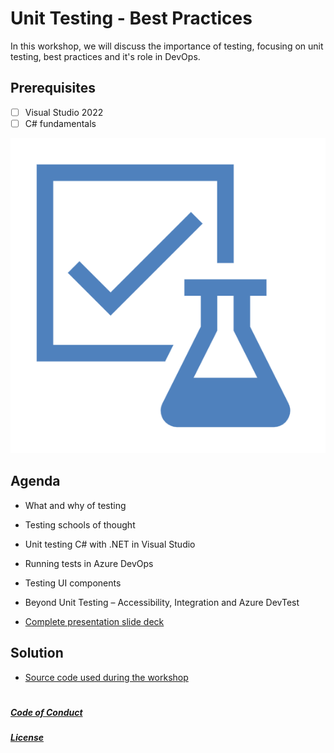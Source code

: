 # Unit Testing - Best Practices

In this workshop, we will discuss the importance of testing, focusing on unit testing, best practices and it's role in DevOps.

## Prerequisites
 
- [ ] Visual Studio 2022
- [ ] C# fundamentals

![image of completed project](images/Picture1.png)

## Agenda

- What and why of testing

- Testing schools of thought

- Unit testing C# with .NET in Visual Studio

- Running tests in Azure DevOps

- Testing UI components

- Beyond Unit Testing – Accessibility, Integration and Azure DevTest 

- [Complete presentation slide deck](./Slides.pdf)

## Solution

- [Source code used during the workshop](./solution)

#

#####  [Code of Conduct](CODE_OF_CONDUCT.md)

#####  [License](LICENSE.md)


